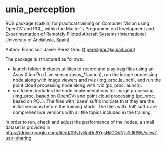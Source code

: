 # unia_perception
ROS package (catkin) for practical training on Computer Vision using OpenCV and PCL, within the Master's Programme on Development and Experimentation of Remotely Piloted Aircraft Systems (International University of Andalusia, Spain).

Author: Francisco Javier Perez Grau (fjperezgrau@gmail.com)

The package is structured as follows:
- launch folder: includes utilities to record and play bag files using an Asus Xtion Pro Live sensor (asus_*.launch), run the image processing node along with image viewers and rviz (img_proc.launch), and run the point cloud processing node along with rviz (pc_proc.launch).
- src folder: includes the node implementations for image processing (img_proc, based on OpenCV) and point cloud processing (pc_proc, based on PCL). The files with 'base' suffix indicate that they are the initial versions before the training starts. The files with 'full' suffix are comprehensive versions with all the topics included in the training.

In order to run, check and adjust the performance of the nodes, a small dataset is provided in https://drive.google.com/file/d/0BytyBmDn9YgsNjlCQVVjc3JlRWs/view?usp=sharing

